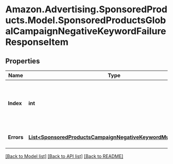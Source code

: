 # Amazon.Advertising.SponsoredProducts.Model.SponsoredProductsGlobalCampaignNegativeKeywordFailureResponseItem

## Properties

Name | Type | Description | Notes
------------ | ------------- | ------------- | -------------
**Index** | **int** | the index of the campaign in the array from the request body | 
**Errors** | [**List&lt;SponsoredProductsCampaignNegativeKeywordMutationError&gt;**](SponsoredProductsCampaignNegativeKeywordMutationError.md) | A list of validation errors | [optional] 

[[Back to Model list]](../README.md#documentation-for-models) [[Back to API list]](../README.md#documentation-for-api-endpoints) [[Back to README]](../README.md)

